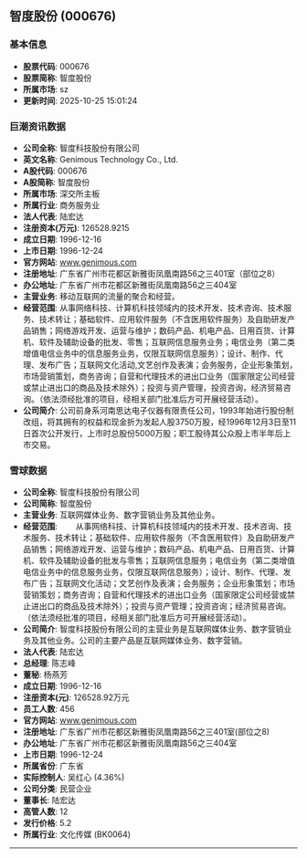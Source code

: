 ## 智度股份 (000676)

### 基本信息

- **股票代码**: 000676
- **股票简称**: 智度股份
- **所属市场**: sz
- **更新时间**: 2025-10-25 15:01:24

### 巨潮资讯数据

- **公司全称**: 智度科技股份有限公司
- **英文名称**: Genimous Technology Co., Ltd.
- **A股代码**: 000676
- **A股简称**: 智度股份
- **所属市场**: 深交所主板
- **所属行业**: 商务服务业
- **法人代表**: 陆宏达
- **注册资本(万元)**: 126528.9215
- **成立日期**: 1996-12-16
- **上市日期**: 1996-12-24
- **官方网站**: www.genimous.com
- **注册地址**: 广东省广州市花都区新雅街凤凰南路56之三401室（部位之8）
- **办公地址**: 广东省广州市花都区新雅街凤凰南路56之三404室
- **主营业务**: 移动互联网的流量的聚合和经营。
- **经营范围**: 从事网络科技、计算机科技领域内的技术开发、技术咨询、技术服务、技术转让；基础软件、应用软件服务（不含医用软件服务）及自助研发产品销售；网络游戏开发、运营与维护；数码产品、机电产品、日用百货、计算机、软件及辅助设备的批发、零售；互联网信息服务业务；电信业务（第二类增值电信业务中的信息服务业务，仅限互联网信息服务）；设计、制作、代理、发布广告；互联网文化活动,文艺创作及表演；会务服务，企业形象策划，市场营销策划，商务咨询；自营和代理技术的进出口业务（国家限定公司经营或禁止进出口的商品及技术除外）；投资与资产管理，投资咨询，经济贸易咨询。（依法须经批准的项目，经相关部门批准后方可开展经营活动）。
- **公司简介**: 公司前身系河南思达电子仪器有限责任公司，1993年始进行股份制改组，将其拥有的权益和现金折为发起人股3750万股，经1996年12月3日至11日首次公开发行，上市时总股份5000万股；职工股待其公众股上市半年后上市交易。

### 雪球数据

- **公司全称**: 智度科技股份有限公司
- **公司简称**: 智度股份
- **主营业务**: 互联网媒体业务、数字营销业务及其他业务。
- **经营范围**: 　　从事网络科技、计算机科技领域内的技术开发、技术咨询、技术服务、技术转让；基础软件、应用软件服务（不含医用软件）及自助研发产品销售；网络游戏开发、运营与维护；数码产品、机电产品、日用百货、计算机、软件及辅助设备的批发与零售；互联网信息服务；电信业务（第二类增值电信业务中的信息服务业务，仅限互联网信息服务）；设计、制作、代理、发布广告；互联网文化活动；文艺创作及表演；会务服务；企业形象策划；市场营销策划；商务咨询；自营和代理技术的进出口业务（国家限定公司经营或禁止进出口的商品及技术除外）；投资与资产管理；投资咨询；经济贸易咨询。（依法须经批准的项目，经相关部门批准后方可开展经营活动）。
- **公司简介**: 智度科技股份有限公司的主营业务是互联网媒体业务、数字营销业务及其他业务。公司的主要产品是互联网媒体业务、数字营销。
- **法人代表**: 陆宏达
- **总经理**: 陈志峰
- **董秘**: 杨燕芳
- **成立日期**: 1996-12-16
- **注册资本(元)**: 126528.92万元
- **员工人数**: 456
- **官方网站**: www.genimous.com
- **注册地址**: 广东省广州市花都区新雅街凤凰南路56之三401室(部位之8)
- **办公地址**: 广东省广州市花都区新雅街凤凰南路56之三404室
- **上市日期**: 1996-12-24
- **所属省份**: 广东省
- **实际控制人**: 吴红心 (4.36%)
- **公司分类**: 民营企业
- **董事长**: 陆宏达
- **高管人数**: 12
- **发行价格**: 5.2
- **所属行业**: 文化传媒 (BK0064)

---